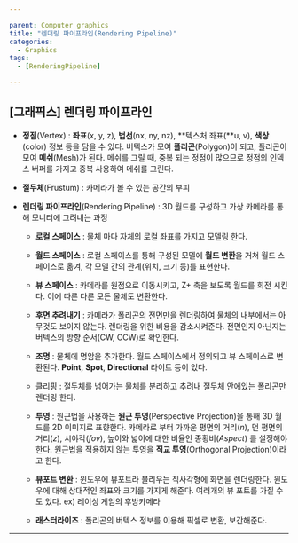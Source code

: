 ```yaml
---

parent: Computer graphics
title: "렌더링 파이프라인(Rendering Pipeline)"
categories:
  - Graphics
tags:
  - [RenderingPipeline]

---
```


## [그래픽스] 렌더링 파이프라인

- **정점**(Vertex) :  **좌표**(x, y, z), **법선**(nx, ny, nz), **텍스처 좌표(**u, v), **색상**(color) 정보 등을 담을 수 있다. 버텍스가 모여 **폴리곤**(Polygon)이 되고, 폴리곤이 모여 **메쉬**(Mesh)가 된다. 메쉬를 그릴 때, 중복 되는 정점이 많으므로 정점의 인덱스 버퍼를 가지고 중복 사용하여 메쉬를 그린다.

- **절두체**(Frustum) : 카메라가 볼 수 있는 공간의 부피
- **렌더링 파이프라인**(Rendering Pipeline) : 3D 월드를 구성하고 가상 카메라를 통해 모니터에 그려내는 과정
  - **로컬 스페이스** : 물체 마다 자체의 로컬 좌표를 가지고 모델링 한다.
  
  - **월드 스페이스** : 로컬 스페이스를 통해 구성된 모델에 **월드 변환**을 거쳐 월드 스페이스로 옮겨, 각 모델 간의 관계(위치, 크기 등)를 표현한다.
  
  - **뷰 스페이스** : 카메라를 원점으로 이동시키고, Z+ 축을 보도록 월드를 회전 시킨다. 이에 따른 다른 모든 물체도 변환한다.
  
  - **후면 추려내기** : 카메라가 폴리곤의 전면만을 렌더링하여 물체의 내부에서는 아무것도 보이지 않는다. 렌더링을 위한 비용을 감소시켜준다. 전면인지 아닌지는 버텍스의 방향 순서(CW, CCW)로 확인한다.
  
  - **조명** : 물체에 명암을 추가한다. 월드 스페이스에서 정의되고 뷰 스페이스로 변환된다. **Point**, **Spot**, **Directional** 라이트 등이 있다.
  - 클리핑 : 절두체를 넘어가는 물체를 분리하고 추려내 절두체 안에있는 폴리곤만 렌더링 한다.
  - **투영** : 원근법을 사용하는 **원근 투영**(Perspective Projection)을 통해 3D 월드를 2D 이미지로 표햔한다. 카메라로 부터 가까운 평면의 거리(*n*), 먼 평면의 거리(*z*), 시야각(*fov*), 높이와 넓이에 대한 비율인 종횡비(*Aspect*) 를 설정해야한다. 원근법을 적용하지 않는 투영을 **직교 투영**(Orthogonal Projection)이라고 한다.
  - **뷰포트 변환** : 윈도우에 뷰포트라 불리우는 직사각형에 화면을 렌더링한다. 윈도우에 대해 상대적인 좌표와 크기를 가지게 해준다. 여러개의 뷰 포트를 가질 수도 있다. ex) 레이싱 게임의 후방카메라
  - **래스터라이즈** : 폴리곤의 버텍스 정보를 이용해 픽셀로 변환, 보간해준다.

---

  
